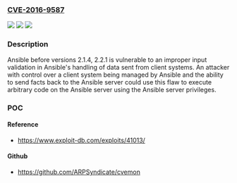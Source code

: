 ### [CVE-2016-9587](https://cve.mitre.org/cgi-bin/cvename.cgi?name=CVE-2016-9587)
![](https://img.shields.io/static/v1?label=Product&message=Ansible&color=blue)
![](https://img.shields.io/static/v1?label=Version&message=n%2Fa&color=blue)
![](https://img.shields.io/static/v1?label=Vulnerability&message=CWE-20&color=brighgreen)

### Description

Ansible before versions 2.1.4, 2.2.1 is vulnerable to an improper input validation in Ansible's handling of data sent from client systems. An attacker with control over a client system being managed by Ansible and the ability to send facts back to the Ansible server could use this flaw to execute arbitrary code on the Ansible server using the Ansible server privileges.

### POC

#### Reference
- https://www.exploit-db.com/exploits/41013/

#### Github
- https://github.com/ARPSyndicate/cvemon

